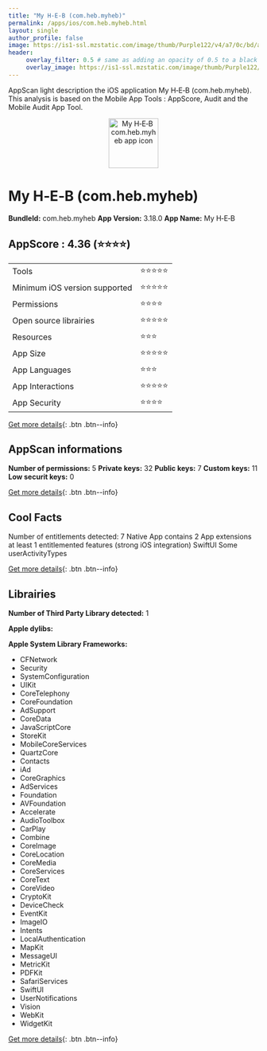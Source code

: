 ```yaml
---
title: "My H‑E‑B (com.heb.myheb)"
permalink: /apps/ios/com.heb.myheb.html
layout: single
author_profile: false
image: https://is1-ssl.mzstatic.com/image/thumb/Purple122/v4/a7/0c/bd/a70cbd85-38e5-12c0-1b13-4b8cbe09cc5d/AppIcon-1x_U007emarketing-0-7-0-85-220.png/512x512bb.jpg
header: 
     overlay_filter: 0.5 # same as adding an opacity of 0.5 to a black background
     overlay_image: https://is1-ssl.mzstatic.com/image/thumb/Purple122/v4/a7/0c/bd/a70cbd85-38e5-12c0-1b13-4b8cbe09cc5d/AppIcon-1x_U007emarketing-0-7-0-85-220.png/512x512bb.jpg
---
```

AppScan light description the iOS application My H‑E‑B (com.heb.myheb). This analysis is based on the Mobile App Tools : AppScore, Audit and the Mobile Audit App Tool.

  
  
<div style="text-align: center;"><img src="https://is1-ssl.mzstatic.com/image/thumb/Purple122/v4/a7/0c/bd/a70cbd85-38e5-12c0-1b13-4b8cbe09cc5d/AppIcon-1x_U007emarketing-0-7-0-85-220.png/512x512bb.jpg" width="100" height="100" alt="My H‑E‑B com.heb.myheb app icon"></div>  
  
# My H‑E‑B (com.heb.myheb)

**BundleId:** com.heb.myheb
**App Version:** 3.18.0
**App Name:** My H‑E‑B


## AppScore : 4.36 (⭐️⭐️⭐️⭐️) 

<table>
<tr><td> Tools </td><td> ⭐️⭐️⭐️⭐️⭐️ </td></tr>
<tr><td> Minimum iOS version supported </td><td> ⭐️⭐️⭐️⭐️⭐️ </td></tr>
<tr><td> Permissions </td><td> ⭐️⭐️⭐️⭐️ </td></tr>
<tr><td> Open source librairies </td><td> ⭐️⭐️⭐️⭐️⭐️ </td></tr>
<tr><td> Resources </td><td> ⭐️⭐️⭐️ </td></tr>
<tr><td> App Size </td><td> ⭐️⭐️⭐️⭐️⭐️ </td></tr>
<tr><td> App Languages </td><td> ⭐️⭐️⭐️ </td></tr>
<tr><td> App Interactions </td><td> ⭐️⭐️⭐️⭐️⭐️ </td></tr>
<tr><td> App Security </td><td> ⭐️⭐️⭐️⭐️ </td></tr>
</table>

[Get more details](/pricing.html){: .btn .btn--info}  
  
## AppScan informations 

**Number of permissions:** 5
**Private keys:** 32
**Public keys:** 7
**Custom keys:** 11
**Low securit keys:** 0
  
[Get more details](/pricing.html){: .btn .btn--info}

## Cool Facts

Number of entitlements detected: 7
Native App
contains 2 App extensions
at least 1 entitlemented features (strong iOS integration)
SwiftUI
Some userActivityTypes
  
[Get more details](/pricing.html){: .btn .btn--info}

## Librairies 
**Number of Third Party Library detected:** 1

**Apple dylibs:**


**Apple System Library Frameworks:**
- CFNetwork
- Security
- SystemConfiguration
- UIKit
- CoreTelephony
- CoreFoundation
- AdSupport
- CoreData
- JavaScriptCore
- StoreKit
- MobileCoreServices
- QuartzCore
- Contacts
- iAd
- CoreGraphics
- AdServices
- Foundation
- AVFoundation
- Accelerate
- AudioToolbox
- CarPlay
- Combine
- CoreImage
- CoreLocation
- CoreMedia
- CoreServices
- CoreText
- CoreVideo
- CryptoKit
- DeviceCheck
- EventKit
- ImageIO
- Intents
- LocalAuthentication
- MapKit
- MessageUI
- MetricKit
- PDFKit
- SafariServices
- SwiftUI
- UserNotifications
- Vision
- WebKit
- WidgetKit


  
[Get more details](/pricing.html){: .btn .btn--info}

